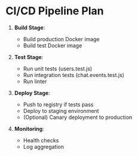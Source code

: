 # CI/CD Pipeline Plan

1. **Build Stage**:
   - Build production Docker image
   - Build test Docker image

2. **Test Stage**:
   - Run unit tests (users.test.js)
   - Run integration tests (chat.events.test.js)
   - Run linter

3. **Deploy Stage**:
   - Push to registry if tests pass
   - Deploy to staging environment
   - (Optional) Canary deployment to production

4. **Monitoring**:
   - Health checks
   - Log aggregation